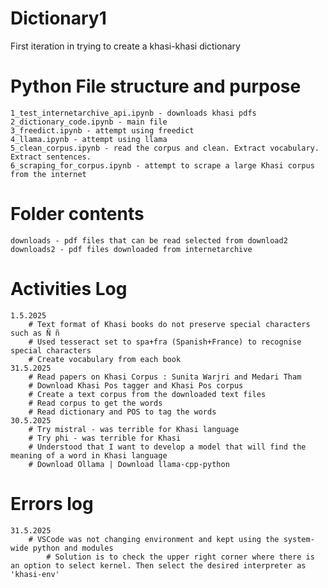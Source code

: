 # Dictionary1
First iteration in trying to create a khasi-khasi dictionary

# Python File structure and purpose
    1_test_internetarchive_api.ipynb - downloads khasi pdfs 
    2_dictionary_code.ipynb - main file
    3_freedict.ipynb - attempt using freedict
    4_llama.ipynb - attempt using llama
    5_clean_corpus.ipynb - read the corpus and clean. Extract vocabulary. Extract sentences.
    6_scraping_for_corpus.ipynb - attempt to scrape a large Khasi corpus from the internet

# Folder contents
    downloads - pdf files that can be read selected from download2
    downloads2 - pdf files downloaded from internetarchive

# Activities Log
    1.5.2025
        # Text format of Khasi books do not preserve special characters such as Ñ ñ
        # Used tesseract set to spa+fra (Spanish+France) to recognise special characters
        # Create vocabulary from each book
    31.5.2025
        # Read papers on Khasi Corpus : Sunita Warjri and Medari Tham 
        # Download Khasi Pos tagger and Khasi Pos corpus
        # Create a text corpus from the downloaded text files
        # Read corpus to get the words
        # Read dictionary and POS to tag the words
    30.5.2025
        # Try mistral - was terrible for Khasi language
        # Try phi - was terrible for Khasi
        # Understood that I want to develop a model that will find the meaning of a word in Khasi language
        # Download Ollama | Download llama-cpp-python

# Errors log
    31.5.2025
        # VSCode was not changing environment and kept using the system-wide python and modules
            # Solution is to check the upper right corner where there is an option to select kernel. Then select the desired interpreter as 'khasi-env'
        